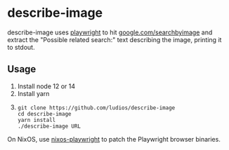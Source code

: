 # describe-image

describe-image uses [playwright](https://github.com/microsoft/playwright) to hit
[google.com/searchbyimage](https://www.google.com/searchbyimage?hl=en&image_url=https://www.google.com/images/branding/googlelogo/2x/googlelogo_color_272x92dp.png)
and extract the "Possible related search:" text describing the image, printing
it to stdout.

## Usage

1. Install node 12 or 14
2. Install yarn
3.  ```
    git clone https://github.com/ludios/describe-image
    cd describe-image
    yarn install
    ./describe-image URL
    ```

On NixOS, use [nixos-playwright](https://github.com/ludios/nixos-playwright) to patch the Playwright browser binaries.
